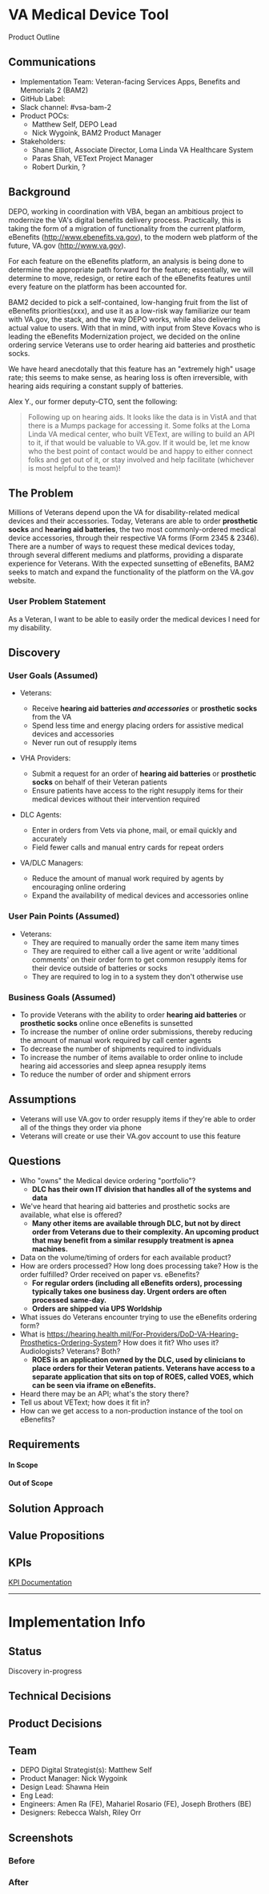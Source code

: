 # VA Medical Device Tool
Product Outline

## Communications
- Implementation Team: Veteran-facing Services Apps, Benefits and Memorials 2 (BAM2)
- GitHub Label: 
- Slack channel: #vsa-bam-2
- Product POCs:
  - Matthew Self, DEPO Lead
  - Nick Wygoink, BAM2 Product Manager
- Stakeholders:
  - Shane Elliot, Associate Director, Loma Linda VA Healthcare System
  - Paras Shah, VEText Project Manager
  - Robert Durkin, ?

## Background
DEPO, working in coordination with VBA, began an ambitious project to modernize the VA's digital benefits delivery process. Practically, this is taking the form of a migration of functionality from the current platform, eBenefits (http://www.ebenefits.va.gov), to the modern web platform of the future, VA.gov (http://www.va.gov).

For each feature on the eBenefits platform, an analysis is being done to determine the appropriate path forward for the feature; essentially, we will determine to move, redesign, or retire each of the eBenefits features until every feature on the platform has been accounted for.

BAM2 decided to pick a self-contained, low-hanging fruit from the list of eBenefits priorities(xxx), and use it as a low-risk way familiarize our team with VA.gov, the stack, and the way DEPO works, while also delivering actual value to users. With that in mind, with input from Steve Kovacs who is leading the eBenefits Modernization project, we decided on the online ordering service Veterans use to order hearing aid batteries and prosthetic socks.

We have heard anecdotally that this feature has an "extremely high" usage rate; this seems to make sense, as hearing loss is often irreversible, with hearing aids requiring a constant supply of batteries.

Alex Y., our former deputy-CTO, sent the following:

> Following up on hearing aids. It looks like the data is in VistA and that there is a Mumps package for accessing it.  Some folks at the Loma Linda VA medical center, who built VEText, are willing to build an API to it, if that would be valuable to VA.gov.  If it would be, let me know who the best point of contact would be and happy to either connect folks and get out of it, or stay involved and help facilitate (whichever is most helpful to the team)!



## The Problem
Millions of Veterans depend upon the VA for disability-related medical devices and their accessories. Today, Veterans are able to order **prosthetic socks** and **hearing aid batteries**, the two most commonly-ordered medical device accessories, through their respective VA forms (Form 2345 & 2346). There are a number of ways to request these medical devices today, through several different mediums and platforms, providing a disparate experience for Veterans. With the expected sunsetting of eBenefits, BAM2 seeks to match and expand the functionality of the platform on the VA.gov website.

### User Problem Statement
As a Veteran, I want to be able to easily order the medical devices I need for my disability. 

## Discovery

### User Goals (Assumed)
- Veterans:
  - Receive **hearing aid batteries _and accessories_** or **prosthetic socks** from the VA
  - Spend less time and energy placing orders for assistive medical devices and accessories
  - Never run out of resupply items

- VHA Providers:
  - Submit a request for an order of **hearing aid batteries** or **prosthetic socks** on behalf of their Veteran patients
  - Ensure patients have access to the right resupply items for their medical devices without their intervention required

- DLC Agents:
  - Enter in orders from Vets via phone, mail, or email quickly and accurately
  - Field fewer calls and manual entry cards for repeat orders

- VA/DLC Managers:
  - Reduce the amount of manual work required by agents by encouraging online ordering
  - Expand the availability of medical devices and accessories online
  
### User Pain Points (Assumed)
- Veterans:
  - They are required to manually order the same item many times
  - They are required to either call a live agent or write 'additional comments' on their order form to get common resupply items for their device outside of batteries or socks
  - They are required to log in to a system they don't otherwise use


### Business Goals (Assumed)
- To provide Veterans with the ability to order **hearing aid batteries** or **prosthetic socks** online once eBenefits is sunsetted
- To increase the number of online order submissions, thereby reducing the amount of manual work required by call center agents
- To decrease the number of shipments required to individuals
- To increase the number of items available to order online to include hearing aid accessories and sleep apnea resupply items 
- To reduce the number of order and shipment errors

## Assumptions
- Veterans will use VA.gov to order resupply items if they're able to order all of the things they order via phone
- Veterans will create or use their VA.gov account to use this feature

## Questions
- Who "owns" the Medical device ordering "portfolio"?
  - **DLC has their own IT division that handles all of the systems and data**
- We've heard that hearing aid batteries and prosthetic socks are available, what else is offered? 
  - **Many other items are available through DLC, but not by direct order from Veterans due to their complexity. An upcoming product that may benefit from a similar resupply treatment is apnea machines.**
- Data on the volume/timing of orders for each available product?
- How are orders processed? How long does processing take? How is the order fulfilled? Order received on paper vs. eBenefits?
  - **For regular orders (including all eBenefits orders), processing typically takes one business day. Urgent orders are often processed same-day.**
  - **Orders are shipped via UPS Worldship**
- What issues do Veterans encounter trying to use the eBenefits ordering form?
- What is https://hearing.health.mil/For-Providers/DoD-VA-Hearing-Prosthetics-Ordering-System? How does it fit? Who uses it? Audiologists? Veterans? Both?
  - **ROES is an application owned by the DLC, used by clinicians to place orders for their Veteran patients. Veterans have access to a separate application that sits on top of ROES, called VOES, which can be seen via iframe on eBenefits.**
- Heard there may be an API; what's the story there?
- Tell us about VEText; how does it fit in?
- How can we get access to a non-production instance of the tool on eBenefits?

## Requirements
#### In Scope

#### Out of Scope

## Solution Approach

## Value Propositions

## KPIs

[KPI Documentation](https://github.com/department-of-veterans-affairs/va.gov-team/blob/master/products/medical-device-tool/product-outline.md)

---

# Implementation Info

## Status
Discovery in-progress

## Technical Decisions

## Product Decisions

## Team

- DEPO Digital Strategist(s): Matthew Self
- Product Manager: Nick Wygoink
- Design Lead: Shawna Hein
- Eng Lead: 
- Engineers: Amen Ra (FE), Mahariel Rosario (FE), Joseph Brothers (BE)
- Designers: Rebecca Walsh, Riley Orr
   
## Screenshots

### Before

### After
